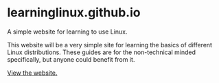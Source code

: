 # learninglinux.github.io
A simple website for learning to use Linux.

This website will be a very simple site for learning the basics of different Linux distributions. These guides are for the non-technical minded specifically, but anyone could benefit from it.

[View the website.](http://masterofthetiger.tk/learninglinux)
